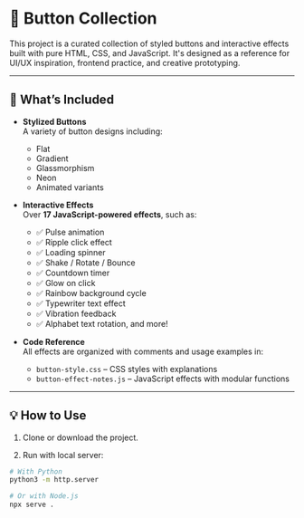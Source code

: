 # 🎨 Button Collection

This project is a curated collection of styled buttons and interactive effects built with pure HTML, CSS, and JavaScript. It's designed as a reference for UI/UX inspiration, frontend practice, and creative prototyping.

---

## 🚀 What’s Included

- **Stylized Buttons**  
  A variety of button designs including:
  - Flat
  - Gradient
  - Glassmorphism
  - Neon
  - Animated variants

- **Interactive Effects**  
  Over **17 JavaScript-powered effects**, such as:
  - ✅ Pulse animation  
  - ✅ Ripple click effect  
  - ✅ Loading spinner  
  - ✅ Shake / Rotate / Bounce  
  - ✅ Countdown timer  
  - ✅ Glow on click  
  - ✅ Rainbow background cycle  
  - ✅ Typewriter text effect  
  - ✅ Vibration feedback  
  - ✅ Alphabet text rotation, and more!

- **Code Reference**  
  All effects are organized with comments and usage examples in:
  - `button-style.css` – CSS styles with explanations  
  - `button-effect-notes.js` – JavaScript effects with modular functions

---

## 💡 How to Use

1. Clone or download the project.

2. Run with local server:

```bash
# With Python
python3 -m http.server

# Or with Node.js
npx serve .
